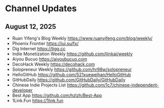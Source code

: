 # Channel Updates

## August 12, 2025

- Ruan Yifeng's Blog Weekly https://www.ruanyifeng.com/blog/weekly/
- Phoenix Frontier https://iui.su/fx/
- Dig Internet https://tigg.cc
- Indie Monetization Weekly https://github.com/ljinkai/weekly
- Aiyou Bucuo https://aiyoubucuo.com
- DecoHack Weekly https://decohack.com
- Solopreneur Weekly https://github.com/hr98w/solopreneur
- HelloGitHub https://github.com/521xueweihan/HelloGitHub
- GitHubDaily https://github.com/GitHubDaily/GitHubDaily
- Chinese Indie Projects List https://github.com/1c7/chinese-independent-developer
- Best App https://github.com/hzlzh/Best-App
- 1Link.Fun https://1link.fun